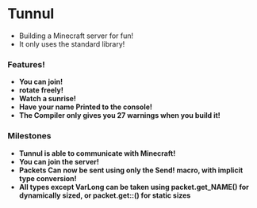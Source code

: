 # Tunnul
 - Building a Minecraft server for fun!
 - It only uses the standard library!

### Features!
 - **You can join!**
 - **rotate freely!**
 - **Watch a sunrise!**
 - **Have your name Printed to the console!**
 - **The Compiler only gives you 27 warnings when you build it!**

### Milestones
 - **Tunnul is able to communicate with Minecraft!**
 - **You can join the server!**
 - **Packets Can now be sent using only the Send! macro, with implicit type conversion!**
 - **All types except VarLong can be taken using packet.get_NAME() for dynamically sized, or packet.get::<T>() for static sizes**
